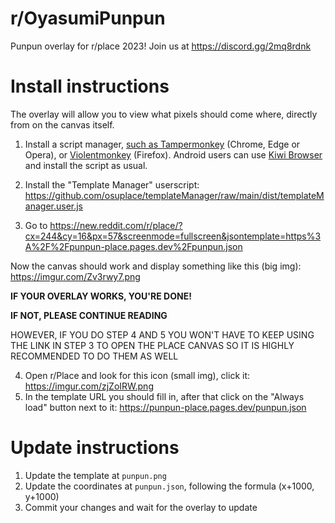# r/OyasumiPunpun

Punpun overlay for r/place 2023! Join us at https://discord.gg/2mq8rdnk

# Install instructions

The overlay will allow you to view what pixels should come where, directly from on the canvas itself.

1. Install a script manager, [such as Tampermonkey](https://tampermonkey.net/#download) (Chrome, Edge or Opera), or [Violentmonkey](https://addons.mozilla.org/en-US/firefox/addon/violentmonkey/) (Firefox). Android users can use [Kiwi Browser](https://play.google.com/store/apps/details?id=com.kiwibrowser.browser) and install the script as usual.

2. Install the "Template Manager" userscript: https://github.com/osuplace/templateManager/raw/main/dist/templateManager.user.js
3. Go to https://new.reddit.com/r/place/?cx=244&cy=16&px=57&screenmode=fullscreen&jsontemplate=https%3A%2F%2Fpunpun-place.pages.dev%2Fpunpun.json

Now the canvas should work and display something like this (big img): https://imgur.com/Zv3rwy7.png

**IF YOUR OVERLAY WORKS, YOU'RE DONE!**

**IF NOT, PLEASE CONTINUE READING**

HOWEVER, IF YOU DO STEP 4 AND 5 YOU WON'T HAVE TO KEEP USING THE LINK IN STEP 3 TO OPEN THE PLACE CANVAS SO IT IS HIGHLY RECOMMENDED TO DO THEM AS WELL

4. Open r/Place and look for this icon (small img), click it: https://imgur.com/zjZoIRW.png
5. In the template URL you should fill in, after that click on the "Always load" button next to it: https://punpun-place.pages.dev/punpun.json

# Update instructions

1. Update the template at `punpun.png`
2. Update the coordinates at `punpun.json`, following the formula (x+1000, y+1000)
3. Commit your changes and wait for the overlay to update